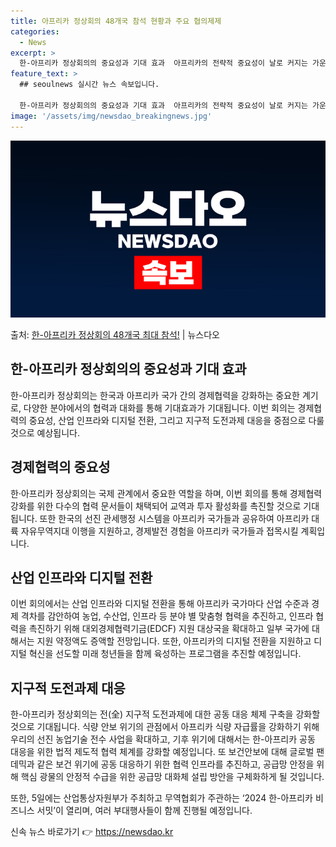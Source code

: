 ```yaml
---
title: 아프리카 정상회의 48개국 참석 현황과 주요 협의제제
categories:
  - News
excerpt: >
  한-아프리카 정상회의의 중요성과 기대 효과  아프리카의 전략적 중요성이 날로 커지는 가운데, 아프리카 48개…
feature_text: >
  ## seoulnews 실시간 뉴스 속보입니다.

  한-아프리카 정상회의의 중요성과 기대 효과  아프리카의 전략적 중요성이 날로 커지는 가운데, 아프리카 48개…
image: '/assets/img/newsdao_breakingnews.jpg'
---
```


![뉴스다오 속보](/assets/img/newsdao_breakingnews.jpg)

<p>출처: <a href="https://newsdao.kr/4019" rel="dofollow">한-아프리카 정상회의 48개국 최대 참석!</a> | 뉴스다오</p>

<h2 data-ke-size="size26">한-아프리카 정상회의의 중요성과 기대 효과</h2>
<p data-ke-size="size16">한-아프리카 정상회의는 한국과 아프리카 국가 간의 경제협력을 강화하는 중요한 계기로, 다양한 분야에서의 협력과 대화를 통해 기대효과가 기대됩니다. 이번 회의는 경제협력의 중요성, 산업 인프라와 디지털 전환, 그리고 지구적 도전과제 대응을 중점으로 다룰 것으로 예상됩니다. </p>

<h2 data-ke-size="size24">경제협력의 중요성</h2>
<p data-ke-size="size16">한·아프리카 정상회의는 국제 관계에서 중요한 역할을 하며, 이번 회의를 통해 경제협력 강화를 위한 다수의 협력 문서들이 채택되어 교역과 투자 활성화를 촉진할 것으로 기대됩니다. 또한 한국의 선진 관세행정 시스템을 아프리카 국가들과 공유하여 아프리카 대륙 자유무역지대 이행을 지원하고, 경제발전 경험을 아프리카 국가들과 접목시킬 계획입니다. </p>

<h2 data-ke-size="size24">산업 인프라와 디지털 전환</h2>
<p data-ke-size="size16">이번 회의에서는 산업 인프라와 디지털 전환을 통해 아프리카 국가마다 산업 수준과 경제 격차를 감안하여 농업, 수산업, 인프라 등 분야 별 맞춤형 협력을 추진하고, 인프라 협력을 촉진하기 위해 대외경제협력기금(EDCF) 지원 대상국을 확대하고 일부 국가에 대해서는 지원 약정액도 증액할 전망입니다. 또한, 아프리카의 디지털 전환을 지원하고 디지털 혁신을 선도할 미래 청년들을 함께 육성하는 프로그램을 추진할 예정입니다. </p>

<h2 data-ke-size="size24">지구적 도전과제 대응</h2>
<p data-ke-size="size16">한-아프리카 정상회의는 전(全) 지구적 도전과제에 대한 공동 대응 체제 구축을 강화할 것으로 기대됩니다. 식량 안보 위기의 관점에서 아프리카 식량 자급률을 강화하기 위해 우리의 선진 농업기술 전수 사업을 확대하고, 기후 위기에 대해서는 한-아프리카 공동 대응을 위한 법적 제도적 협력 체계를 강화할 예정입니다. 또 보건안보에 대해 글로벌 팬데믹과 같은 보건 위기에 공동 대응하기 위한 협력 인프라를 추진하고, 공급망 안정을 위해 핵심 광물의 안정적 수급을 위한 공급망 대화체 설립 방안을 구체화하게 될 것입니다. </p>
<p data-ke-size="size16">또한, 5일에는 산업통상자원부가 주최하고 무역협회가 주관하는 ‘2024 한-아프리카 비즈니스 서밋’이 열리며, 여러 부대행사들이 함께 진행될 예정입니다.</p> 

신속 뉴스 바로가기 👉 <a href="https://newsdao.kr" rel="dofollow">https://newsdao.kr</a>


